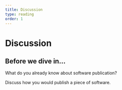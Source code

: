 ```yaml
---
title: Discussion
type: reading
order: 1
---
```


# Discussion

## Before we dive in...

What do you already know about software publication? 

Discuss how you would publish a piece of software.